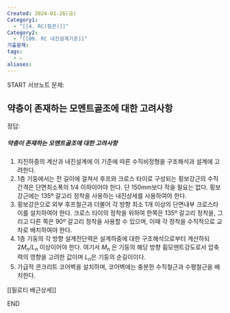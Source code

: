 ```yaml
---
Created: 2024-01-26(금)
Category1:
  - "[[4. RC(철콘)]]"
Category2:
  - "[[09. RC 내진설계기준]]"
기출문제:
tags:
  - ✏️
aliases:
---
```

START
서브노트
문제:  
## 약층이 존재하는 모멘트골조에 대한 고려사항 

정답: 

##### 약층이 존재하는 모멘트골조에 대한 고려사항 
1. 지진하중의 계산과 내진설계에 이 기준에 따른 수직비정형을 구조해석과 설계에 고려한다.
2. 1층 기둥에서는 전 길이에 걸쳐서 후프와 크로스 타이로 구성되는 횡보강근의 수직 간격은 단면최소폭의 1/4 이하이어야 한다. 단 150mm보다 작을 필요는 없다. 횡보강근에는 135º 갈고리 정착을 사용하는 내진상세를 사용하여야 한다.
3. 횡보강은으로 외부 후프철근과 더불어 각 방향 최소 1개 이상의 단면내부 크로스타이를 설치하여야 한다. 크로스 타이의 정착을 위하여 한쪽은 135º 갈고리 정착을, 그리고 다른 쪽은 90º 갈고리 정착을 사용할 수 있으며, 이때 각 정착을 수직적으로 교차로 배치하여야 한다.
4. 1층 기둥의 각 방향 설계전단력은 설계하중에 대한 구조해석으로부터 계산하되 $2M_n/L_n$ 이상이어야 한다. 여기서 $M_n$ 은 기둥의 해당 방향 휨모멘트강도로서 압축력의 영향을 고려한 값이며 $L_n$은 기둥의 순길이이다.
5. 가급적 콘크리트 코어벽을 설치하며, 코어벽에는 충분한 수직철근과 수평철근을 배치한다.

[[필로티 배근상세]]
<!--ID: 1689171634171-->
END

